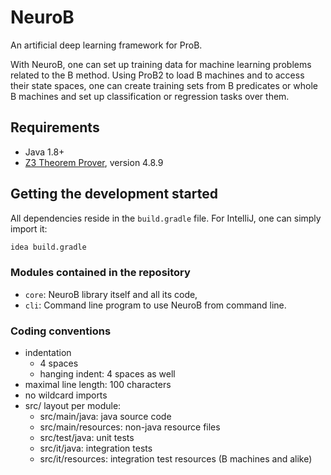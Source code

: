 # NeuroB

An artificial deep learning framework for ProB.

With NeuroB,
one can set up training data for machine learning problems related to
the B method.
Using ProB2 to load B machines and to access their state spaces,
one can create training sets from B predicates or whole B machines
and set up classification or regression tasks over them.

## Requirements

- Java 1.8+
- [Z3 Theorem Prover](https://github.com/Z3Prover/z3), version 4.8.9

## Getting the development started

All dependencies reside in the `build.gradle` file.
For IntelliJ, one can simply import it:

```bash
idea build.gradle
```

### Modules contained in the repository

- `core`: NeuroB library itself and all its code,
- `cli`: Command line program to use NeuroB from command line.

### Coding conventions

- indentation
  - 4 spaces
  - hanging indent: 4 spaces as well
- maximal line length: 100 characters
- no wildcard imports
- src/ layout per module:
  - src/main/java: java source code
  - src/main/resources: non-java resource files
  - src/test/java: unit tests
  - src/it/java: integration tests
  - src/it/resources: integration test resources (B machines and alike)
